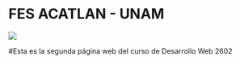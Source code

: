 # FES ACATLAN - UNAM

![](https://www.acatlan.unam.mx/identidad-acatlan/img/Logotipos/Logotipo/logo-dorado.jpg)

#Esta es la segunda página web del curso de Desarrollo Web 2602
